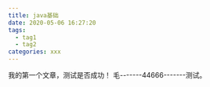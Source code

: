 ```yaml
---
title: java基础
date: 2020-05-06 16:27:20
tags:
  - tag1
  - tag2
categories: xxx
---
```


我的第一个文章，测试是否成功！
毛-------44666-------测试。